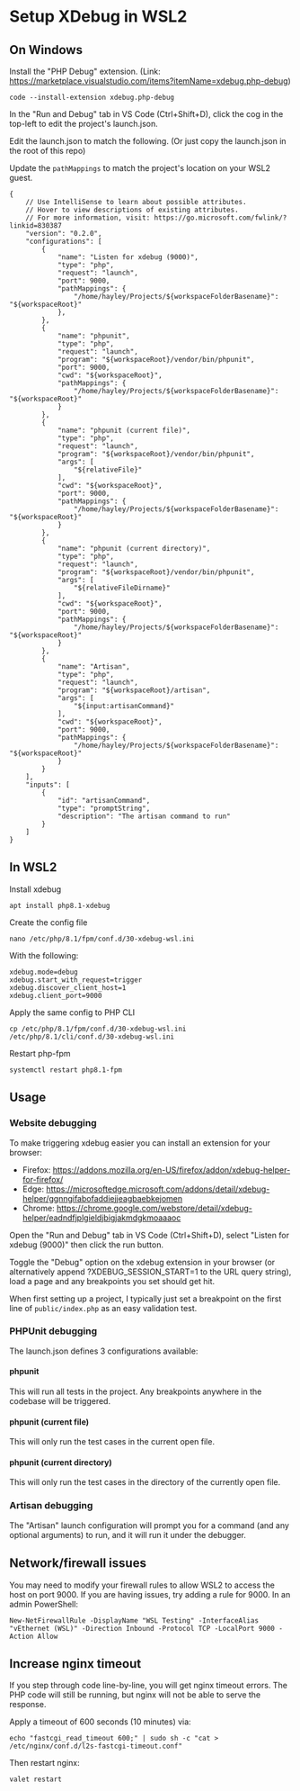 # Setup XDebug in WSL2

## On Windows

Install the "PHP Debug" extension. (Link: https://marketplace.visualstudio.com/items?itemName=xdebug.php-debug)

```
code --install-extension xdebug.php-debug
```

In the "Run and Debug" tab in VS Code (Ctrl+Shift+D), click the cog in the top-left to edit the project's launch.json.

Edit the launch.json to match the following. (Or just copy the launch.json in the root of this repo)

Update the `pathMappings` to match the project's location on your WSL2 guest.

```
{
    // Use IntelliSense to learn about possible attributes.
    // Hover to view descriptions of existing attributes.
    // For more information, visit: https://go.microsoft.com/fwlink/?linkid=830387
    "version": "0.2.0",
    "configurations": [
        {
            "name": "Listen for xdebug (9000)",
            "type": "php",
            "request": "launch",
            "port": 9000,
            "pathMappings": {
                "/home/hayley/Projects/${workspaceFolderBasename}": "${workspaceRoot}" 
            },
        },
        {
            "name": "phpunit",
            "type": "php",
            "request": "launch",
            "program": "${workspaceRoot}/vendor/bin/phpunit",
            "port": 9000,
            "cwd": "${workspaceRoot}",
            "pathMappings": {
                "/home/hayley/Projects/${workspaceFolderBasename}": "${workspaceRoot}" 
            }
        },
        {
            "name": "phpunit (current file)",
            "type": "php",
            "request": "launch",
            "program": "${workspaceRoot}/vendor/bin/phpunit",
            "args": [
                "${relativeFile}"
            ],
            "cwd": "${workspaceRoot}",
            "port": 9000,
            "pathMappings": {
                "/home/hayley/Projects/${workspaceFolderBasename}": "${workspaceRoot}" 
            }
        },
        {
            "name": "phpunit (current directory)",
            "type": "php",
            "request": "launch",
            "program": "${workspaceRoot}/vendor/bin/phpunit",
            "args": [
                "${relativeFileDirname}"
            ],
            "cwd": "${workspaceRoot}",
            "port": 9000,
            "pathMappings": {
                "/home/hayley/Projects/${workspaceFolderBasename}": "${workspaceRoot}" 
            }
        },
        {
            "name": "Artisan",
            "type": "php",
            "request": "launch",
            "program": "${workspaceRoot}/artisan",
            "args": [
                "${input:artisanCommand}"
            ],
            "cwd": "${workspaceRoot}",
            "port": 9000,
            "pathMappings": {
                "/home/hayley/Projects/${workspaceFolderBasename}": "${workspaceRoot}" 
            }
        }
    ],
    "inputs": [
        {
            "id": "artisanCommand",
            "type": "promptString",
            "description": "The artisan command to run"
        }
    ]
}
```

## In WSL2

Install xdebug

```
apt install php8.1-xdebug
```

Create the config file

```
nano /etc/php/8.1/fpm/conf.d/30-xdebug-wsl.ini
```

With the following:

```
xdebug.mode=debug
xdebug.start_with_request=trigger
xdebug.discover_client_host=1
xdebug.client_port=9000
```

Apply the same config to PHP CLI

```
cp /etc/php/8.1/fpm/conf.d/30-xdebug-wsl.ini /etc/php/8.1/cli/conf.d/30-xdebug-wsl.ini
```

Restart php-fpm

```
systemctl restart php8.1-fpm
```

## Usage

### Website debugging

To make triggering xdebug easier you can install an extension for your browser:

- Firefox: https://addons.mozilla.org/en-US/firefox/addon/xdebug-helper-for-firefox/
- Edge: https://microsoftedge.microsoft.com/addons/detail/xdebug-helper/ggnngifabofaddiejjeagbaebkejomen
- Chrome: https://chrome.google.com/webstore/detail/xdebug-helper/eadndfjplgieldjbigjakmdgkmoaaaoc

Open the "Run and Debug" tab in VS Code (Ctrl+Shift+D), select "Listen for xdebug (9000)" then click the run button.

Toggle the "Debug" option on the xdebug extension in your browser (or alternatively append ?XDEBUG_SESSION_START=1 to the URL query string), load a page and any breakpoints you set should get hit.

When first setting up a project, I typically just set a breakpoint on the first line of `public/index.php` as an easy validation test.

### PHPUnit debugging

The launch.json defines 3 configurations available:

#### phpunit

This will run all tests in the project. Any breakpoints anywhere in the codebase will be triggered.


#### phpunit (current file)

This will only run the test cases in the current open file.

#### phpunit (current directory)

This will only run the test cases in the directory of the currently open file.

### Artisan debugging

The "Artisan" launch configuration will prompt you for a command (and any optional arguments) to run, and it will run it under the debugger.

## Network/firewall issues

You may need to modify your firewall rules to allow WSL2 to access the host on port 9000. If you are having issues, try adding a rule for 9000. In an admin PowerShell:

```
New-NetFirewallRule -DisplayName "WSL Testing" -InterfaceAlias "vEthernet (WSL)" -Direction Inbound -Protocol TCP -LocalPort 9000 -Action Allow
```

## Increase nginx timeout

If you step through code line-by-line, you will get nginx timeout errors. The PHP code will still be running, but nginx will not be able to serve the response.

Apply a timeout of 600 seconds (10 minutes) via:

```
echo "fastcgi_read_timeout 600;" | sudo sh -c "cat > /etc/nginx/conf.d/l2s-fastcgi-timeout.conf"
```

Then restart nginx:

```
valet restart
```